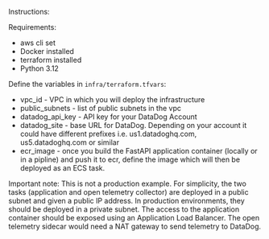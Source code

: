 Instructions:


Requirements:
- aws cli set
- Docker installed
- terraform installed
- Python 3.12


Define the variables in `infra/terraform.tfvars`:
- vpc_id - VPC in which you will deploy the infrastructure
- public_subnets - list of public subnets in the vpc
- datadog_api_key - API key for your DataDog Account
- datadog_site - base URL for DataDog. Depending on your account it could have different prefixes i.e. us1.datadoghq.com, us5.datadoghq.com or similar
- ecr_image - once you build the FastAPI application container (locally or in a pipline) and push it to ecr, define the image which will then be deployed as an ECS task.

Important note: This is not a production example. For simplicity, the two tasks (application and open telemetry collector) are deployed in a public subnet and given a public IP address. 
In production environments, they should be deployed in a private subnet. The access to the application
container should be exposed using an Application Load Balancer. The open telemetry sidecar 
would need a NAT gateway to send telemetry to DataDog. 

